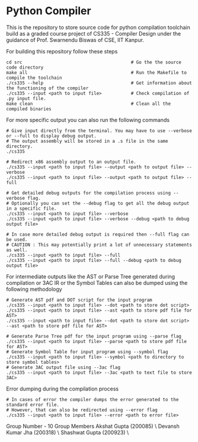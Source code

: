 # Python Compiler

This is the repository to store source code for python compilation toolchain build as a graded course project of CS335 - Compiler Design under the guidance of Prof. Swarnendu Biswas of CSE, IIT Kanpur.

For building this repository follow these steps
```
cd src                                         # Go the the source code directory
make all                                       # Run the Makefile to compile the toolchain
./cs335 --help                                 # Get information about the functioning of the compiler
./cs335 --input <path to input file>           # Check compilation of .py input file.
make clean                                     # Clean all the compiled binaries
```

For more specific output you can also run the following commands
```
# Give input directly from the terminal. You may have to use --verbose or --full to display debug output.
# The output assembly will be stored in a .s file in the same directory.
./cs335

# Redirect x86 assembly output to an output file.
./cs335 --input <path to input file> --output <path to output file> --verbose
./cs335 --input <path to input file> --output <path to output file> --full

# Get detailed debug outputs for the compilation process using --verbose flag.
# Optionally you can set the --debug flag to get all the debug output in a specific file.
./cs335 --input <path to input file> --verbose
./cs335 --input <path to input file> --verbose --debug <path to debug output file>

# In case more detailed debug output is required then --full flag can be used.
# CAUTION : This may potentially print a lot of unnecessary statements as well.
./cs335 --input <path to input file> --full
./cs335 --input <path to input file> --full --debug <path to debug output file>
```

For intermediate outputs like the AST or Parse Tree generated during compilation or 3AC IR or the Symbol Tables can also be dumped using the following methodology
```
# Generate AST pdf and DOT script for the input program
./cs335 --input <path to input file> --dot <path to store dot script>
./cs335 --input <path to input file> --ast <path to store pdf file for AST>
./cs335 --input <path to input file> --dot <path to store dot script> --ast <path to store pdf file for AST>

# Generate Parse Tree pdf for the input program using --parse flag
./cs335 --input <path to input file> --parse <path to store pdf file for AST>
# Generate Symbol Table for input program using --symbol flag
./cs335 --input <path to input file> --symbol <path to directory to store symbol tables>
# Generate 3AC output file using --3ac flag
./cs335 --input <path to input file> --3ac <path to text file to store 3AC>
```

Error dumping during the compilation process
```
# In cases of error the compiler dumps the error generated to the standard error file.
# However, that can also be redirected using --error flag
./cs335 --input <path to input file> --error <path to error file>
```

Group Number - 10
Group Members
Akshat Gupta (200085) \\
Devansh Kumar Jha (200318) \\
Shashwat Gupta (200923) \\
